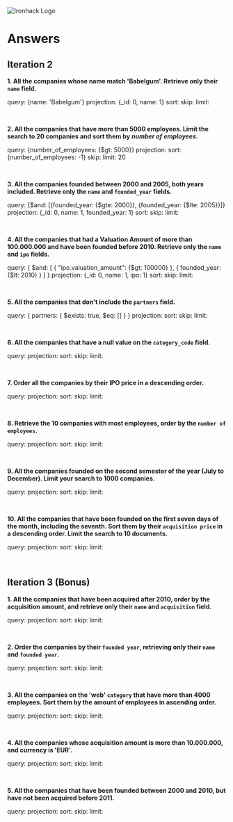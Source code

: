![Ironhack Logo](https://i.imgur.com/1QgrNNw.png)

# Answers


## Iteration 2

**1. All the companies whose name match 'Babelgum'. Retrieve only their `name` field.**

query: {name: 'Babelgum'}
projection: {_id: 0, name: 1}
sort: 
skip: 
limit: 

<br>

**2. All the companies that have more than 5000 employees. Limit the search to 20 companies and sort them by *number of employees*.**

query: {number_of_employees: {$gt: 5000}}
projection: 
sort: {number_of_employees: -1}
skip: 
limit: 20

<br>

**3. All the companies founded between 2000 and 2005, both years included. Retrieve only the `name` and `founded_year` fields.**

query: {$and: [{founded_year: {$gte: 2000}}, {founded_year: {$lte: 2005}}]}
projection: {_id: 0, name: 1, founded_year: 1}
sort: 
skip: 
limit: 

<br>

**4. All the companies that had a Valuation Amount of more than 100.000.000 and have been founded before 2010. Retrieve only the `name` and `ipo` fields.**

query: { $and: [ { "ipo.valuation_amount": {$gt: 100000} }, { founded_year: {$lt: 2010} } ] }
projection: {_id: 0, name: 1, ipo: 1}
sort: 
skip: 
limit: 

<br>

**5. All the companies that don't include the `partners` field.**

query: { partners: { $exists: true, $eq: [] } }
projection: 
sort: 
skip: 
limit: 

<br>

**6. All the companies that have a null value on the `category_code` field.**

query: 
projection: 
sort: 
skip: 
limit: 

<br>

**7. Order all the companies by their IPO price in a descending order.**

query: 
projection: 
sort: 
skip: 
limit: 

<br>

**8. Retrieve the 10 companies with most employees, order by the `number of employees`.**

query: 
projection: 
sort: 
skip: 
limit: 

<br>

**9. All the companies founded on the second semester of the year (July to December). Limit your search to 1000 companies.**

query: 
projection: 
sort: 
skip: 
limit: 

<br>

**10. All the companies that have been founded on the first seven days of the month, including the seventh. Sort them by their `acquisition price` in a descending order. Limit the search to 10 documents.**

query: 
projection: 
sort: 
skip: 
limit: 

<br>

## Iteration 3 (Bonus)

**1. All the companies that have been acquired after 2010, order by the acquisition amount, and retrieve only their `name` and `acquisition` field.**

query: 
projection: 
sort: 
skip: 
limit: 

<br>

**2. Order the companies by their `founded year`, retrieving only their `name` and `founded year`.**

query: 
projection: 
sort: 
skip: 
limit: 

<br>

**3. All the companies on the 'web' `category` that have more than 4000 employees. Sort them by the amount of employees in ascending order.**

query: 
projection: 
sort: 
skip: 
limit: 

<br>

**4. All the companies whose acquisition amount is more than 10.000.000, and currency is 'EUR'.**

query: 
projection: 
sort: 
skip: 
limit: 

<br>

**5. All the companies that have been founded between 2000 and 2010, but have not been acquired before 2011.**

query: 
projection: 
sort: 
skip: 
limit: 

<br>
